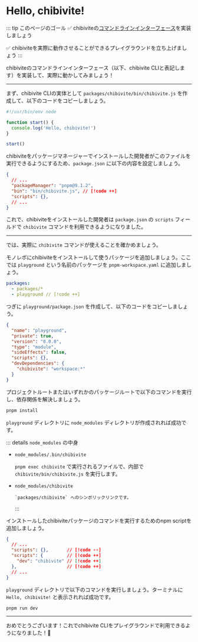 # Hello, chibivite!

::: tip このページのゴール
✅ chibiviteの[コマンドラインインターフェース](/ja/concepts/command-line-interface)を実装しましょう

✅ chibiviteを実際に動作させることができるプレイグラウンドを立ち上げましょう
:::

chibiviteのコマンドラインインターフェース（以下、chibivite CLIと表記します）を実装して、実際に動かしてみましょう！

---

まず、chibivite CLIの実体として `packages/chibivite/bin/chibivite.js` を作成して、以下のコードをコピーしましょう。

```js
#!/usr/bin/env node

function start() {
  console.log('Hello, chibivite!')
}

start()
```

chibiviteをパッケージマネージャーでインストールした開発者がこのファイルを実行できるようにするため、`package.json` に以下の内容を設定しましょう。

<!-- prettier-ignore -->
```json
{
  // ...
  "packageManager": "pnpm@9.1.2",
  "bin": "bin/chibivite.js", // [!code ++]
  "scripts": {},
  // ...
}
```

これで、chibiviteをインストールした開発者は `package.json` の `scripts` フィールドで `chibivite` コマンドを利用できるようになりました。

---

では、実際に `chibivite` コマンドが使えることを確かめましょう。

モノレポにchibiviteをインストールして使うパッケージを追加しましょう。ここでは `playground` という名前のパッケージを `pnpm-workspace.yaml` に追加しましょう。

```yaml
packages:
  - packages/*
  - playground // [!code ++]
```

つぎに `playground/package.json` を作成して、以下のコードをコピーしましょう。

<!-- prettier-ignore -->
```json
{
  "name": "playground",
  "private": true,
  "version": "0.0.0",
  "type": "module",
  "sideEffects": false,
  "scripts": {},
  "devDependencies": {
    "chibivite": "workspace:*"
  }
}
```

プロジェクトルートまたはいずれかのパッケージルートで以下のコマンドを実行し、依存関係を解決しましょう。

```bash
pnpm install
```

`playground` ディレクトリに `node_modules` ディレクトリが作成されれば成功です。

::: details `node_modules` の中身

- `node_modules/.bin/chibivite`

  `pnpm exec chibivite` で実行されるファイルで、内部で `chibivite/bin/chibivite.js` を実行します。

- `node_modules/chibivite`

      `packages/chibivite` へのシンボリックリンクです。

  :::

インストールしたchibiviteパッケージのコマンドを実行するためのnpm scriptを追加しましょう。

<!-- prettier-ignore -->
```json
{
  // ...
  "scripts": {},       // [!code --]
  "scripts": {         // [!code ++]
    "dev": "chibivite" // [!code ++]
  },                   // [!code ++]
  // ...
}
```

`playground` ディレクトリで以下のコマンドを実行しましょう。ターミナルに `Hello, chibivite!` と表示されれば成功です。

```bash
pnpm run dev
```

---

おめでとうございます！これでchibivite CLIをプレイグラウンドで利用できるようになりました！🎉
